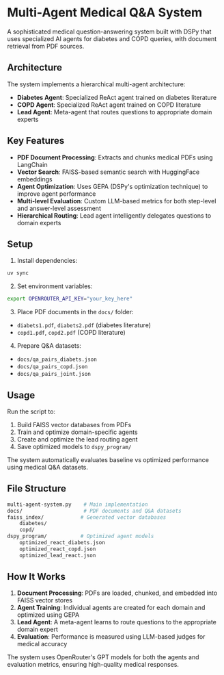 # Multi-Agent Medical Q&A System

A sophisticated medical question-answering system built with DSPy that uses specialized AI agents for diabetes and COPD queries, with document retrieval from PDF sources.

## Architecture

The system implements a hierarchical multi-agent architecture:

- **Diabetes Agent**: Specialized ReAct agent trained on diabetes literature
- **COPD Agent**: Specialized ReAct agent trained on COPD literature  
- **Lead Agent**: Meta-agent that routes questions to appropriate domain experts

## Key Features

- **PDF Document Processing**: Extracts and chunks medical PDFs using LangChain
- **Vector Search**: FAISS-based semantic search with HuggingFace embeddings
- **Agent Optimization**: Uses GEPA (DSPy's optimization technique) to improve agent performance
- **Multi-level Evaluation**: Custom LLM-based metrics for both step-level and answer-level assessment
- **Hierarchical Routing**: Lead agent intelligently delegates questions to domain experts

## Setup

1. Install dependencies:
```bash
uv sync
```

2. Set environment variables:
```bash
export OPENROUTER_API_KEY="your_key_here"
```

3. Place PDF documents in the `docs/` folder:
- `diabets1.pdf`, `diabets2.pdf` (diabetes literature)
- `copd1.pdf`, `copd2.pdf` (COPD literature)

4. Prepare Q&A datasets:
- `docs/qa_pairs_diabets.json`
- `docs/qa_pairs_copd.json`
- `docs/qa_pairs_joint.json`

## Usage

Run the script to:
1. Build FAISS vector databases from PDFs
2. Train and optimize domain-specific agents
3. Create and optimize the lead routing agent
4. Save optimized models to `dspy_program/`

The system automatically evaluates baseline vs optimized performance using medical Q&A datasets.

## File Structure

```bash
multi-agent-system.py    # Main implementation
docs/                    # PDF documents and Q&A datasets
faiss_index/            # Generated vector databases
    diabetes/
    copd/
dspy_program/           # Optimized agent models
    optimized_react_diabets.json
    optimized_react_copd.json
    optimized_lead_react.json
```

## How It Works

1. **Document Processing**: PDFs are loaded, chunked, and embedded into FAISS vector stores
2. **Agent Training**: Individual agents are created for each domain and optimized using GEPA
3. **Lead Agent**: A meta-agent learns to route questions to the appropriate domain expert
4. **Evaluation**: Performance is measured using LLM-based judges for medical accuracy

The system uses OpenRouter's GPT models for both the agents and evaluation metrics, ensuring high-quality medical responses.
